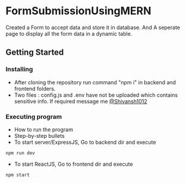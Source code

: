 # FormSubmissionUsingMERN

Created a Form to accept data and store it in database. And A seperate page to display all the form data in a dynamic table.

## Getting Started

### Installing

* After cloning the repository run command "npm i" in backend and frontend folders.
* Two files : config.js and .env have not be uploaded which contains sensitive info. If required message me [@Shivansh1012](https://www.linkedin.com/in/shivansh1012/)

### Executing program

* How to run the program
* Step-by-step bullets
* To start server/ExpressJS, Go to backend dir and execute
```
npm run dev
```
* To start ReactJS, Go to frontend dir and execute
```
npm start
```
